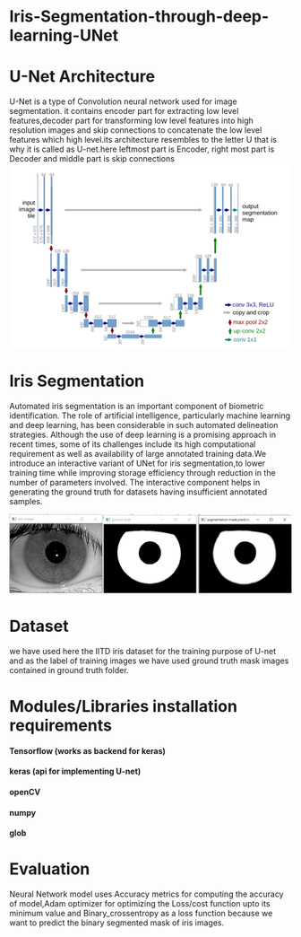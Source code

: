 # Iris-Segmentation-through-deep-learning-UNet
# U-Net Architecture
U-Net is a type of Convolution neural network  used for image segmentation. it contains encoder part for extracting low level features,decoder part for transforming low level features into high resolution images and skip connections to concatenate the low level features which high level.its architecture resembles to the letter U that is why it is called as U-net.here leftmost part is Encoder, right most part is Decoder and middle part is skip connections
![image](https://github.com/naveen-purohit/Iris-Segmentation-through-deep-learning-UNet/blob/main/unet%20architecture.png)
# Iris Segmentation
Automated iris segmentation is an important component of biometric identification. The role of artificial intelligence, particularly machine learning and deep learning, has been considerable in such automated delineation strategies. Although the use of deep learning is a promising approach in recent times, some of its challenges include its high computational requirement as well as availability of large annotated training data.We introduce an interactive variant of UNet for iris segmentation,to lower training time while improving storage efficiency through reduction in the number of parameters involved. The interactive component helps in generating the ground truth for datasets having insufficient annotated samples.

![image](https://github.com/naveen-purohit/Iris-Segmentation-through-deep-learning-UNet/blob/main/Screenshot%20(5).png)
# Dataset
 we have used here the IITD  iris dataset for the training purpose of U-net and as the label of training images we have used ground truth mask images contained in ground truth folder.
# Modules/Libraries installation requirements
#### Tensorflow (works as backend for keras)
#### keras (api for implementing U-net)
#### openCV
#### numpy
#### glob
# Evaluation
Neural Network model uses Accuracy metrics for computing the accuracy of model,Adam optimizer for optimizing the Loss/cost function upto its minimum value and Binary_crossentropy as a loss function because we want to predict the binary segmented mask of iris images.
